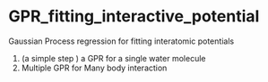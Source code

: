 # GPR_fitting_interactive_potential
Gaussian Process regression for fitting interatomic potentials

1. (a simple step ) a GPR for a single water molecule
2. Multiple GPR for Many body interaction

